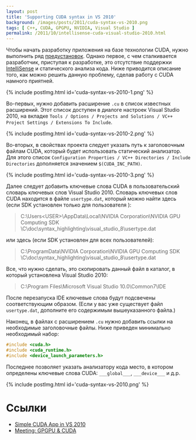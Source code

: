 ```yaml
---
layout: post
title: 'Supporting CUDA syntax in VS 2010'
background: /images/posts/2011/cuda-syntax-vs-2010.png
tags: [ C++, CUDA, GPGPU, NVIDIA, Visual Studio ]
permalink: /2011/10/intellisense-cuda-visual-studio-2010.html
---
```


Чтобы начать разработку приложения на базе технологии CUDA, нужно выполнить ряд
[предустановок](/2011/09/cuda-visual-studio-2010.html). Однако первое, с чем сталкивается
разработчик, приступая к разработке, это отсутствие поддержки
[IntelliSense](http://en.wikipedia.org/wiki/IntelliSense) и статического анализа кода. Ниже
приводится описание того, как можно решить данную проблему, сделав работу с CUDA намного приятней.

<!--more-->

{% include postImg.html id='cuda-syntax-vs-2010-1.png' %}

Во-первых, нужно добавить расширение `.cu` в список известных расширений. Этот список доступен в
диалоге настроек Visual Studio 2010, на вкладке `Tools / Options / Projects and Solutions / VC++ Project Settings / Extensions To Include`.

{% include postImg.html id='cuda-syntax-vs-2010-2.png' %}

Во-вторых, в свойствах проекта следует указать путь к заголовочным файлам CUDA, который будет
использовать статический анализатор. Для этого список `Configuration Properties / VC++ Directories / Include Directories` дополняется значением `$(CUDA_INC_PATH)`.

{% include postImg.html id='cuda-syntax-vs-2010-3.png' %}

Далее следует добавить ключевые слова CUDA в пользовательский словарь ключевых слов Visual Studio 2010.
Словарь ключевых слов CUDA находится в файле `usertype.dat`, который можно найти здесь (если SDK
установлен только для пользователя <USER>):

> C:\Users\<USER>\AppData\Local\NVIDIA Corporation\NVIDIA GPU Computing SDK <VERSION>\C\doc\syntax_highlighting\visual_studio_8\usertype.dat

или здесь (если SDK установлен для всех пользователей):

> C:\ProgramData\NVIDIA Corporation\NVIDIA GPU Computing SDK <VERSION>\C\doc\syntax_highlighting\visual_studio_8\usertype.dat

Все, что нужно сделать, это скопировать данный файл в каталог, в который установлена Visual Studio 2010:

> C:\Program Files\Microsoft Visual Studio 10.0\Common7\IDE

После перезапуска IDE ключевые слова будут подсвечены соответствующим образом. (Если у вас уже
существует файл `usertype.dat`, дополните его содержимым вышеуказанного файла.)

Наконец, в файлах с расширением `.cu` нужно добавить ссылки на необходимые заголовочные файлы. Ниже
приведен минимально необходимый набор:

```cpp
#include <cuda.h>
#include <cuda_runtime.h>
#include <device_launch_parameters.h>
```

Последнее позволяет указать анализатору кода место, в котором определены ключевые слова CUDA:
`___global___`, `___device___` и д.р.

{% include postImg.html id='cuda-syntax-vs-2010.png' %}

# Ссылки

* [Simple CUDA App in VS 2010](/2011/09/cuda-visual-studio-2010.html)
* [Meeting: GPGPU & CUDA](/2011/10/gpu.html)
